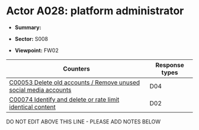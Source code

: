 # Actor A028: platform administrator

* **Summary:** 

* **Sector:** S008

* **Viewpoint:** FW02


| Counters | Response types |
| -------- | -------------- |
| [C00053 Delete old accounts / Remove unused social media accounts](../counters/C00053.md) | D04 |
| [C00074 Identify and delete or rate limit identical content](../counters/C00074.md) | D02 |


DO NOT EDIT ABOVE THIS LINE - PLEASE ADD NOTES BELOW